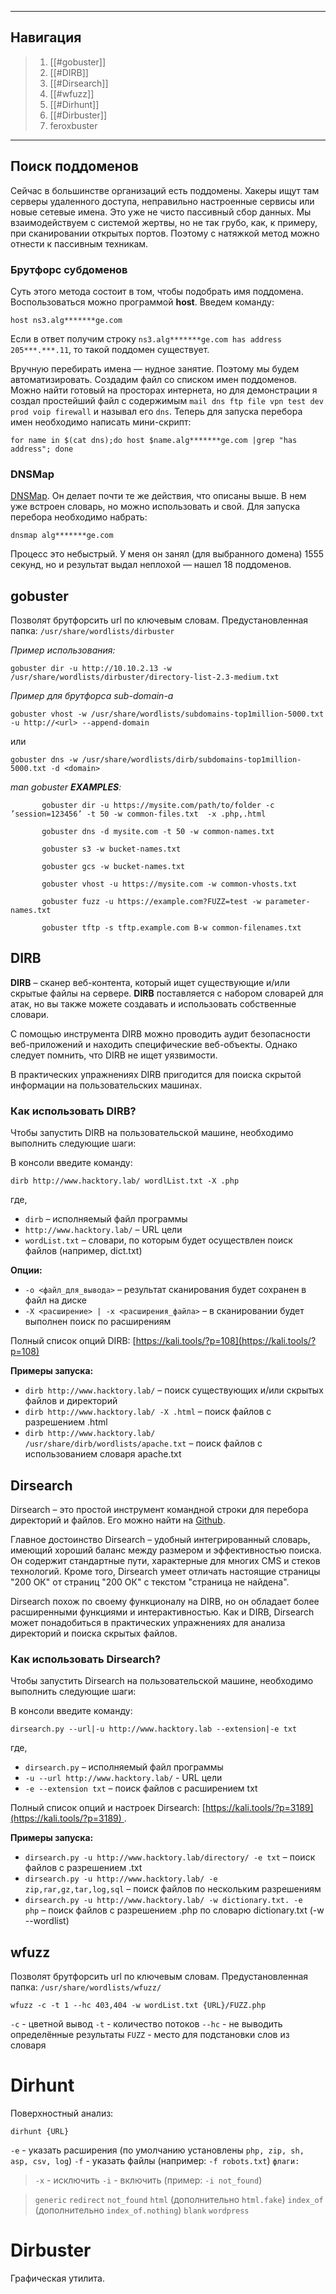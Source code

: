 ***
## Навигация
> 1. [[#gobuster]]
> 2. [[#DIRB]]
> 3. [[#Dirsearch]]
> 4. [[#wfuzz]]
>5. [[#Dirhunt]]
>6. [[#Dirbuster]]
>7. feroxbuster
***

## Поиск поддоменов

Сейчас в большинстве организаций есть поддомены. Хакеры ищут там серверы удаленного доступа, неправильно настроенные сервисы или новые сетевые имена. Это уже не чисто пассивный сбор данных. Мы взаимодействуем с системой жертвы, но не так грубо, как, к примеру, при сканировании открытых портов. Поэтому с натяжкой метод можно отнести к пассивным техникам.

### Брутфорс субдоменов

Суть этого метода состоит в том, чтобы подобрать имя поддомена. Воспользоваться можно программой **host**. Введем команду:
```
host ns3.alg*******ge.com
```
Если в ответ получим строку `ns3.alg*******ge.com has address 205***.***.11`, то такой поддомен существует.

Вручную перебирать имена — нудное занятие. Поэтому мы будем автоматизировать. Создадим файл со списком имен поддоменов. Можно найти готовый на просторах интернета, но для демонстрации я создал простейший файл с содержимым `mail dns ftp file vpn test dev prod voip firewall` и называл его `dns`. Теперь для запуска перебора имен необходимо написать мини-скрипт:
```
for name in $(cat dns);do host $name.alg*******ge.com |grep "has address"; done
```

### DNSMap

[DNSMap](https://github.com/makefu/dnsmap "DNSMap"). Он делает почти те же действия, что описаны выше. В нем уже встроен словарь, но можно использовать и свой. Для запуска перебора необходимо набрать:
```
dnsmap alg*******ge.com
```
Процесс это небыстрый. У меня он занял (для выбранного домена) 1555 секунд, но и результат выдал неплохой — нашел 18 поддоменов.
## gobuster

Позволят брутфорсить url по ключевым словам. 
Предустановленная папка: `/usr/share/wordlists/dirbuster`

*Пример использования:*
```bush
gobuster dir -u http://10.10.2.13 -w /usr/share/wordlists/dirbuster/directory-list-2.3-medium.txt
```
*Пример для брутфорса sub-domain-а*
``` 
gobuster vhost -w /usr/share/wordlists/subdomains-top1million-5000.txt -u http://<url> --append-domain
```
или 
```
gobuster dns -w /usr/share/wordlists/dirb/subdomains-top1million-5000.txt -d <domain>
```
*man gobuster **EXAMPLES**:*
```bush
       gobuster dir ‐u https://mysite.com/path/to/folder ‐c ’session=123456’ ‐t 50 ‐w common‐files.txt  ‐x .php,.html

       gobuster dns ‐d mysite.com ‐t 50 ‐w common‐names.txt

       gobuster s3 ‐w bucket‐names.txt

       gobuster gcs ‐w bucket‐names.txt

       gobuster vhost ‐u https://mysite.com ‐w common‐vhosts.txt

       gobuster fuzz ‐u https://example.com?FUZZ=test ‐w parameter‐names.txt

       gobuster tftp ‐s tftp.example.com B‐w common‐filenames.txt
```
## DIRB

**DIRB** – сканер веб-контента, который ищет существующие и/или скрытые файлы на сервере. **DIRB** поставляется с набором словарей для атак, но вы также можете создавать и использовать собственные словари.

С помощью инструмента DIRB можно проводить аудит безопасности веб-приложений и находить специфические веб-объекты. Однако следует помнить, что DIRB не ищет уязвимости.

В практических упражнениях DIRB пригодится для поиска скрытой информации на пользовательских машинах.

### Как использовать DIRB?

Чтобы запустить DIRB на пользовательской машине, необходимо выполнить следующие шаги:

 В консоли введите команду:
```
dirb http://www.hacktory.lab/ wordlList.txt -X .php
```

где,

- `dirb` – исполняемый файл программы
- `http://www.hacktory.lab/` – URL цели
- `wordList.txt` – словари, по которым будет осуществлен поиск файлов (например, dict.txt)

**Опции:**

- `-o <файл_для_вывода>` – результат сканирования будет сохранен в файл на диске
- `-X <расширение> | -x <расширения_файла>` – в сканировании будет выполнен поиск по расширениям

Полный список опций DIRB: [https://kali.tools/?p=108](https://kali.tools/?p=108)

**Примеры запуска:**

- `dirb http://www.hacktory.lab/` – поиск существующих и/или скрытых файлов и директорий
- `dirb http://www.hacktory.lab/ -X .html` – поиск файлов с разрешением .html
- `dirb http://www.hacktory.lab/ /usr/share/dirb/wordlists/apache.txt` – поиск файлов с использованием словаря apache.txt
## Dirsearch

Dirsearch – это простой инструмент командной строки для перебора директорий и файлов. Его можно найти на [Github](https://github.com/maurosoria/dirsearch).

Главное достоинство Dirsearch – удобный интегрированный словарь, имеющий хороший баланс между размером и эффективностью поиска. Он содержит стандартные пути, характерные для многих CMS и стеков технологий. Кроме того, Dirsearch умеет отличать настоящие страницы "200 ОК" от страниц "200 ОК" с текстом "страница не найдена".

Dirsearch похож по своему функционалу на DIRB, но он обладает более расширенными функциями и интерактивностью. Как и DIRB, Dirsearch может понадобиться в практических упражнениях для анализа директорий и поиска скрытых файлов.

### Как использовать Dirsearch?

Чтобы запустить Dirsearch на пользовательской машине, необходимо выполнить следующие шаги:

В консоли введите команду:
```
dirsearch.py --url|-u http://www.hacktory.lab --extension|-e txt
```

где,

- `dirsearch.py` – исполняемый файл программы
- `-u --url http://www.hacktory.lab/` - URL цели
- `-e --extension txt` – поиск файлов с расширением txt

Полный список опций и настроек Dirsearch: [https://kali.tools/?p=3189](https://kali.tools/?p=3189) .

**Примеры запуска:**

- `dirsearch.py -u http://www.hacktory.lab/directory/ -e txt` – поиск файлов с разрешением .txt
- `dirsearch.py -u http://www.hacktory.lab/ -e zip,rar,gz,tar,log,sql` – поиск файлов по нескольким разрешениям
- `dirsearch.py -u http://www.hacktory.lab/ -w dictionary.txt. -e php` – поиск файлов с разрешением .php по словарю dictionary.txt (-w --wordlist)
## wfuzz 
Позволят брутфорсить url по ключевым словам. 
Предустановленная папка: `/usr/share/wordlists/wfuzz/`

```
wfuzz -c -t 1 --hc 403,404 -w wordList.txt {URL}/FUZZ.php
```
`-c` - цветной вывод 
`-t` - количество потоков
`--hc` - не выводить определённые результаты
`FUZZ` - место для подстановки слов из словаря

# Dirhunt
Поверхностный анализ:
```
dirhunt {URL}
```
`-e` - указать расширения (по умолчанию установлены `php, zip, sh, asp, csv, log`)
`-f` - указать файлы (например: `-f robots.txt`)
`флаги:`
>`-x` - исключить
>`-i` - включить (пример: `-i not_found`)

>`generic`
>`redirect`
>`not_found`
>`html` (дополнительно `html.fake`)
>`index_of` (дополнительно `index_of.nothing`)
>`blank`
>`wordpress`

# Dirbuster
Графическая утилита. 

